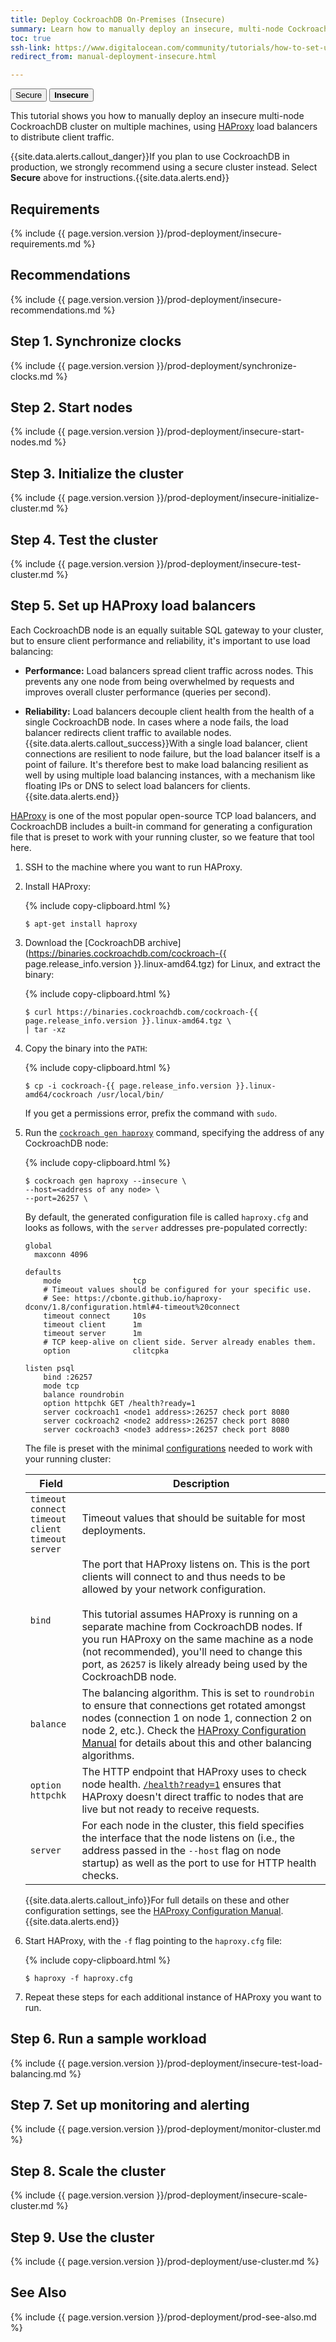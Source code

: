 ```yaml
---
title: Deploy CockroachDB On-Premises (Insecure)
summary: Learn how to manually deploy an insecure, multi-node CockroachDB cluster on multiple machines.
toc: true
ssh-link: https://www.digitalocean.com/community/tutorials/how-to-set-up-ssh-keys--2
redirect_from: manual-deployment-insecure.html

---
```


<div class="filters filters-big clearfix">
  <a href="deploy-cockroachdb-on-premises.html"><button class="filter-button">Secure</button></a>
  <a href="deploy-cockroachdb-on-premises-insecure.html"><button class="filter-button current"><strong>Insecure</strong></button></a>
</div>

This tutorial shows you how to manually deploy an insecure multi-node CockroachDB cluster on multiple machines, using [HAProxy](http://www.haproxy.org/) load balancers to distribute client traffic.

{{site.data.alerts.callout_danger}}If you plan to use CockroachDB in production, we strongly recommend using a secure cluster instead. Select <strong>Secure</strong> above for instructions.{{site.data.alerts.end}}


## Requirements

{% include {{ page.version.version }}/prod-deployment/insecure-requirements.md %}

## Recommendations

{% include {{ page.version.version }}/prod-deployment/insecure-recommendations.md %}

## Step 1. Synchronize clocks

{% include {{ page.version.version }}/prod-deployment/synchronize-clocks.md %}

## Step 2. Start nodes

{% include {{ page.version.version }}/prod-deployment/insecure-start-nodes.md %}

## Step 3. Initialize the cluster

{% include {{ page.version.version }}/prod-deployment/insecure-initialize-cluster.md %}

## Step 4. Test the cluster

{% include {{ page.version.version }}/prod-deployment/insecure-test-cluster.md %}

## Step 5. Set up HAProxy load balancers

Each CockroachDB node is an equally suitable SQL gateway to your cluster, but to ensure client performance and reliability, it's important to use load balancing:

- **Performance:** Load balancers spread client traffic across nodes. This prevents any one node from being overwhelmed by requests and improves overall cluster performance (queries per second).

- **Reliability:** Load balancers decouple client health from the health of a single CockroachDB node. In cases where a node fails, the load balancer redirects client traffic to available nodes.
  {{site.data.alerts.callout_success}}With a single load balancer, client connections are resilient to node failure, but the load balancer itself is a point of failure. It's therefore best to make load balancing resilient as well by using multiple load balancing instances, with a mechanism like floating IPs or DNS to select load balancers for clients.{{site.data.alerts.end}}

[HAProxy](http://www.haproxy.org/) is one of the most popular open-source TCP load balancers, and CockroachDB includes a built-in command for generating a configuration file that is preset to work with your running cluster, so we feature that tool here.

1. SSH to the machine where you want to run HAProxy.

2. Install HAProxy:

    {% include copy-clipboard.html %}
	~~~ shell
	$ apt-get install haproxy
	~~~

3. Download the [CockroachDB archive](https://binaries.cockroachdb.com/cockroach-{{ page.release_info.version }}.linux-amd64.tgz) for Linux, and extract the binary:

    {% include copy-clipboard.html %}
    ~~~ shell
    $ curl https://binaries.cockroachdb.com/cockroach-{{ page.release_info.version }}.linux-amd64.tgz \
    | tar -xz
    ~~~

4. Copy the binary into the `PATH`:

    {% include copy-clipboard.html %}
    ~~~ shell
    $ cp -i cockroach-{{ page.release_info.version }}.linux-amd64/cockroach /usr/local/bin/
    ~~~

	If you get a permissions error, prefix the command with `sudo`.

5. Run the [`cockroach gen haproxy`](generate-cockroachdb-resources.html) command, specifying the address of any CockroachDB node:

    {% include copy-clipboard.html %}
	  ~~~ shell
	  $ cockroach gen haproxy --insecure \
	  --host=<address of any node> \
	  --port=26257 \
	  ~~~

    By default, the generated configuration file is called `haproxy.cfg` and looks as follows, with the `server` addresses pre-populated correctly:

    ~~~
    global
      maxconn 4096

    defaults
        mode                tcp
        # Timeout values should be configured for your specific use.
        # See: https://cbonte.github.io/haproxy-dconv/1.8/configuration.html#4-timeout%20connect
        timeout connect     10s
        timeout client      1m
        timeout server      1m
        # TCP keep-alive on client side. Server already enables them.
        option              clitcpka

    listen psql
        bind :26257
        mode tcp
        balance roundrobin
        option httpchk GET /health?ready=1
        server cockroach1 <node1 address>:26257 check port 8080
        server cockroach2 <node2 address>:26257 check port 8080
        server cockroach3 <node3 address>:26257 check port 8080
    ~~~

  	The file is preset with the minimal [configurations](http://cbonte.github.io/haproxy-dconv/1.7/configuration.html) needed to work with your running cluster:

  	Field | Description
  	------|------------
  	`timeout connect`<br>`timeout client`<br>`timeout server` | Timeout values that should be suitable for most deployments.
  	`bind` | The port that HAProxy listens on. This is the port clients will connect to and thus needs to be allowed by your network configuration.<br><br>This tutorial assumes HAProxy is running on a separate machine from CockroachDB nodes. If you run HAProxy on the same machine as a node (not recommended), you'll need to change this port, as `26257` is likely already being used by the CockroachDB node.
  	`balance` | The balancing algorithm. This is set to `roundrobin` to ensure that connections get rotated amongst nodes (connection 1 on node 1, connection 2 on node 2, etc.). Check the [HAProxy Configuration Manual](http://cbonte.github.io/haproxy-dconv/1.7/configuration.html#4-balance) for details about this and other balancing algorithms.
    `option httpchk` | The HTTP endpoint that HAProxy uses to check node health. [`/health?ready=1`](monitoring-and-alerting.html#health-ready-1) ensures that HAProxy doesn't direct traffic to nodes that are live but not ready to receive requests.
    `server` | For each node in the cluster, this field specifies the interface that the node listens on (i.e., the address passed in the `--host` flag on node startup) as well as the port to use for HTTP health checks.

  	{{site.data.alerts.callout_info}}For full details on these and other configuration settings, see the <a href="http://cbonte.github.io/haproxy-dconv/1.7/configuration.html">HAProxy Configuration Manual</a>.{{site.data.alerts.end}}

6. Start HAProxy, with the `-f` flag pointing to the `haproxy.cfg` file:

    {% include copy-clipboard.html %}
	~~~ shell
	$ haproxy -f haproxy.cfg
	~~~

7. Repeat these steps for each additional instance of HAProxy you want to run.

## Step 6. Run a sample workload

{% include {{ page.version.version }}/prod-deployment/insecure-test-load-balancing.md %}

## Step 7. Set up monitoring and alerting

{% include {{ page.version.version }}/prod-deployment/monitor-cluster.md %}

## Step 8. Scale the cluster

{% include {{ page.version.version }}/prod-deployment/insecure-scale-cluster.md %}

## Step 9. Use the cluster

{% include {{ page.version.version }}/prod-deployment/use-cluster.md %}

## See Also

{% include {{ page.version.version }}/prod-deployment/prod-see-also.md %}

